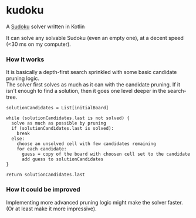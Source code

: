 # kudoku
A [Sudoku](https://en.wikipedia.org/wiki/Sudoku) solver written in Kotlin

It can solve any solvable Sudoku (even an empty one), at a decent speed (<30 ms on my computer).

### How it works
It is basically a depth-first search sprinkled with some basic candidate pruning logic.  
The solver first solves as much as it can with the candidate pruning. If it isn't enough to find a solution, then it goes one level deeper in the search-tree.

```
solutionCandidates = List[initialBoard]

while (solutionCandidates.last is not solved) {
  solve as much as possible by pruning
  if (solutionCandidates.last is solved):
    break
  else:
    choose an unsolved cell with few candidates remaining
    for each candidate:
      guess = copy of the board with choosen cell set to the candidate
      add guess to solutionCandidates
}
    
return solutionCandidates.last
```

### How it could be improved
Implementing more advanced pruning logic might make the solver faster. (Or at least make it more impressive).
